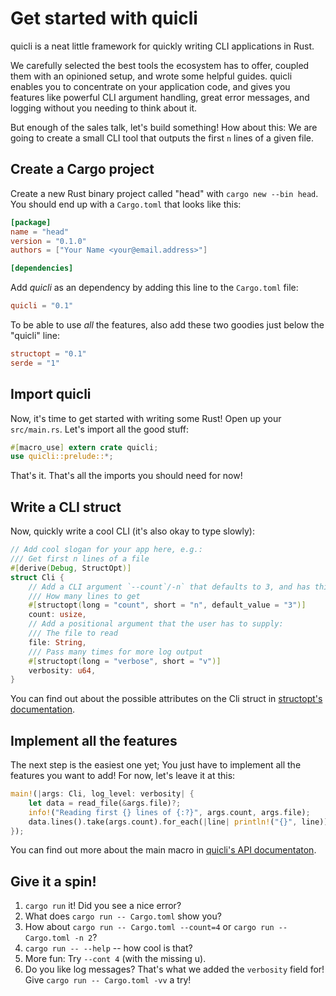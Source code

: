 # Get started with quicli

quicli is a neat little framework for quickly writing CLI applications in Rust.

We carefully selected the best tools the ecosystem has to offer,
coupled them with an opinioned setup,
and wrote some helpful guides.
quicli enables you to concentrate on your application code,
and gives you features like
powerful CLI argument handling,
great error messages,
and logging
without you needing to think about it.

But enough of the sales talk, let's build something!
How about this:
We are going to create a small CLI tool
that outputs the first `n` lines of a given file.

## Create a Cargo project

Create a new Rust binary project called "head"
with `cargo new --bin head`.
You should end up with a `Cargo.toml` that looks like this:

```toml file=Cargo.toml
[package]
name = "head"
version = "0.1.0"
authors = ["Your Name <your@email.address>"]

[dependencies]
```

Add _quicli_ as an dependency by adding this line
to the `Cargo.toml` file:

```toml file=Cargo.toml
quicli = "0.1"
```

To be able to use _all_ the features,
also add these two goodies
just below the "quicli" line:

```toml file=Cargo.toml
structopt = "0.1"
serde = "1"
```

## Import quicli

Now, it's time to get started with writing some Rust!
Open up your `src/main.rs`.
Let's import all the good stuff:

```rust file=src/main.rs
#[macro_use] extern crate quicli;
use quicli::prelude::*;
```
 
That's it. That's all the imports you should need for now!

## Write a CLI struct

Now, quickly write a cool CLI
(it's also okay to type slowly):

```rust file=src/main.rs
// Add cool slogan for your app here, e.g.:
/// Get first n lines of a file
#[derive(Debug, StructOpt)]
struct Cli {
    // Add a CLI argument `--count`/-n` that defaults to 3, and has this help text:
    /// How many lines to get
    #[structopt(long = "count", short = "n", default_value = "3")]
    count: usize,
    // Add a positional argument that the user has to supply:
    /// The file to read
    file: String,
    /// Pass many times for more log output
    #[structopt(long = "verbose", short = "v")]
    verbosity: u64,
}
```

You can find out about the possible attributes on the Cli struct in
[structopt's documentation].

[structopt's documentation]: https://docs.rs/structopt-derive/0.1.6/structopt_derive/

## Implement all the features

The next step is the easiest one yet;
You just have to implement all the features you want to add!
For now, let's leave it at this:

```rust file=src/main.rs
main!(|args: Cli, log_level: verbosity| {
    let data = read_file(&args.file)?;
    info!("Reading first {} lines of {:?}", args.count, args.file);
    data.lines().take(args.count).for_each(|line| println!("{}", line));
});
```

You can find out more about the main macro in [quicli's API documentaton].

[quicli's API documentaton]: https://docs.rs/quicli/0.1.1/quicli/macro.main.html

## Give it a spin!

1. `cargo run` it! Did you see a nice error?
2. What does `cargo run -- Cargo.toml` show you?
3. How about `cargo run -- Cargo.toml --count=4` or `cargo run -- Cargo.toml -n 2`?
4. `cargo run -- --help` -- how cool is that?
5. More fun: Try `--cont 4` (with the missing u).
6. Do you like log messages? That's what we added the `verbosity` field for!
    Give `cargo run -- Cargo.toml -vv` a try!

